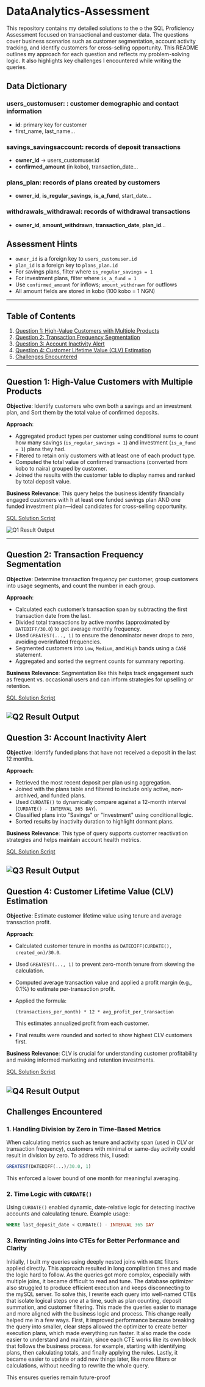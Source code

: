 # DataAnalytics-Assessment

This repository contains my detailed solutions to the o the SQL Proficiency Assessment focused on transactional and customer data. The questions cover business scenarios such as customer segmentation, account activity tracking, and identify customers for cross-selling opportunity. This README outlines my approach for each question and reflects my problem-solving logic. It also highlights key challenges I encountered while writing the queries.

## Data Dictionary

### users_customuser: : customer demographic and contact information
- **id**: primary key for customer  
- first_name, last_name…  

### savings_savingsaccount:  records of deposit transactions
- **owner_id** → users_customuser.id  
- **confirmed_amount** (in kobo), transaction_date…  

### plans_plan: records of plans created by customers
- **owner_id**, **is_regular_savings**, **is_a_fund**, start_date…  

### withdrawals_withdrawal: records of withdrawal transactions
- **owner_id**, **amount_withdrawn**, **transaction_date**, **plan_id**…

## Assessment Hints

- `owner_id` is a foreign key to `users_customuser.id`  
- `plan_id` is a foreign key to `plans_plan.id`  
- For savings plans, filter where `is_regular_savings = 1`  
- For investment plans, filter where `is_a_fund = 1`  
- Use `confirmed_amount` for inflows; `amount_withdrawn` for outflows  
- All amount fields are stored in kobo (100 kobo = 1 NGN)

---

## Table of Contents

1. [Question 1: High-Value Customers with Multiple Products](#question-1-high-value-customers-with-multiple-products)
2. [Question 2: Transaction Frequency Segmentation](#question-2-transaction-frequency-segmentation)
3. [Question 3: Account Inactivity Alert](#question-3-account-inactivity-alert)
4. [Question 4: Customer Lifetime Value (CLV) Estimation](#question-4-customer-lifetime-value-clv-estimation)
5. [Challenges Encountered](#challenges-encountered)

---

## Question 1: High-Value Customers with Multiple Products

**Objective**: Identify customers who own both a savings and an investment plan, and Sort them by the total value of confirmed deposits.

**Approach**:

* Aggregated product types per customer using conditional sums to count how many savings (`is_regular_savings = 1`) and investment (`is_a_fund = 1`) plans they had.
* Filtered to retain only customers with at least one of each product type.
* Computed the total value of confirmed transactions (converted from kobo to naira) grouped by customer.
* Joined the results with the customer table to display names and ranked by total deposit value.

**Business Relevance**:
This query helps the business identify financially engaged customers with h at least one funded savings plan AND one funded investment plan—ideal candidates for cross-selling opportunity.

[SQL Solution Script](./Assessment_Q1.sql)

![Q1 Result Output](image.png)

---

## Question 2: Transaction Frequency Segmentation

**Objective**: Determine transaction frequency per customer, group customers into usage segments, and count the number in each group.

**Approach**:

* Calculated each customer’s transaction span by subtracting the first transaction date from the last.
* Divided total transactions by active months (approximated by `DATEDIFF/30.0`) to get average monthly frequency.
* Used `GREATEST(..., 1)` to ensure the denominator never drops to zero, avoiding overinflated frequencies.
* Segmented customers into `Low`, `Medium`, and `High` bands using a `CASE` statement.
* Aggregated and sorted the segment counts for summary reporting.

**Business Relevance**:
Segmentation like this helps track engagement such as frequent vs. occasional users and can inform strategies for upselling or retention.

[SQL Solution Script](./Assessment_Q2.sql)

![Q2 Result Output](image-1.png)
---

## Question 3: Account Inactivity Alert

**Objective**: Identify funded plans that have not received a deposit in the last 12 months.

**Approach**:

* Retrieved the most recent deposit per plan using aggregation.
* Joined with the plans table and filtered to include only active, non-archived, and funded plans.
* Used `CURDATE()` to dynamically compare against a 12-month interval (`CURDATE() - INTERVAL 365 DAY`).
* Classified plans into "Savings" or "Investment" using conditional logic.
* Sorted results by inactivity duration to highlight dormant plans.

**Business Relevance**:
This type of query supports customer reactivation strategies and helps maintain account health metrics.

[SQL Solution Script](./Assessment_Q3.sql)

![Q3 Result Output](image-2.png)
---

## Question 4: Customer Lifetime Value (CLV) Estimation

**Objective**: Estimate customer lifetime value using tenure and average transaction profit.

**Approach**:

* Calculated customer tenure in months as `DATEDIFF(CURDATE(), created_on)/30.0`.
* Used `GREATEST(..., 1)` to prevent zero-month tenure from skewing the calculation.
* Computed average transaction value and applied a profit margin (e.g., 0.1%) to estimate per-transaction profit.
* Applied the formula:

  `(transactions_per_month) * 12 * avg_profit_per_transaction`

  This estimates annualized profit from each customer.
* Final results were rounded and sorted to show highest CLV customers first.

**Business Relevance**:
CLV is crucial for understanding customer profitability and making informed marketing and retention investments.

[SQL Solution Script](./Assessment_Q4.sql)

![Q4 Result Output](image-3.png)
---

## Challenges Encountered

### 1. Handling Division by Zero in Time-Based Metrics

When calculating metrics such as tenure and activity span (used in CLV or transaction frequency), customers with minimal or same-day activity could result in division by zero. To address this, I used:

```sql
GREATEST(DATEDIFF(...)/30.0, 1)
```

This enforced a lower bound of one month for meaningful averaging.

### 2. Time Logic with `CURDATE()`

Using `CURDATE()` enabled dynamic, date-relative logic for detecting inactive accounts and calculating tenure. Example usage:

```sql
WHERE last_deposit_date < CURDATE() - INTERVAL 365 DAY
```
### 3. Rewrinting Joins into CTEs for Better Performance and Clarity

Initially, I built my queries using deeply nested joins with `WHERE` filters applied directly. This approach resulted in long compilation times and made the logic hard to follow. As the queries got more complex, especially with multiple joins, it became difficult to read and tune. The database optimizer also struggled to produce efficient execution and keeps disconnecting to the mySQL server. To solve this, I rewrite each query into well-named CTEs that isolate logical steps one at a time, such as plan counting, deposit summation, and customer filtering. This made the queries easier to manage and more aligned with the business logic and process.
This change really helped me in a few ways. First, it improved performance because breaking the query into smaller, clear steps allowed the optimizer to create better execution plans, which made everything run faster. It also made the code easier to understand and maintain, since each CTE works like its own block that follows the business process. for example, starting with identifying plans, then calculating totals, and finally applying the rules. Lastly, it became easier to update or add new things later, like more filters or calculations, without needing to rewrite the whole query.

This ensures queries remain future-proof
